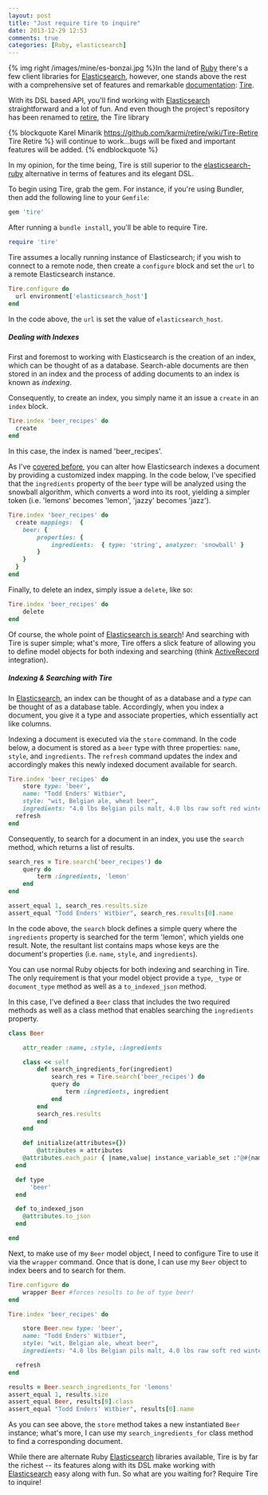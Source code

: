 ```yaml
---
layout: post
title: "Just require tire to inquire"
date: 2013-12-29 12:53
comments: true
categories: [Ruby, elasticsearch]
---
```


{% img right /images/mine/es-bonzai.jpg %}In the land of [Ruby](http://thediscoblog.com/blog/categories/ruby/) there's a few client libraries for [Elasticsearch](http://thediscoblog.com/blog/categories/elasticsearch/), however, one stands above the rest with a comprehensive set of features and remarkable [documentation](http://karmi.github.io/retire/): [Tire](https://github.com/karmi/retire). 

With its DSL based API, you'll find working with [Elasticsearch](http://www.ibm.com/developerworks/library/j-javadev2-24/) straightforward and a lot of fun. And even though the project's repository has been renamed to [retire](https://github.com/karmi/retire/wiki/Tire-Retire), the Tire library 

{% blockquote Karel Minarik https://github.com/karmi/retire/wiki/Tire-Retire Tire Retire %}
will continue to work...bugs will be fixed and important features will be added.
{% endblockquote %}

In my opinion, for the time being, Tire is still superior to the [elasticsearch-ruby](https://github.com/elasticsearch/elasticsearch-ruby) alternative in terms of features and its elegant DSL. 

<!-- more --> 

To begin using Tire, grab the gem. For instance, if you're using Bundler, then add the following line to your `Gemfile`:

``` ruby Adding Tire to a Gemfile
gem 'tire' 
```

After running a `bundle install`, you'll be able to require Tire.

``` ruby Requiring Tire
require 'tire' 
```

Tire assumes a locally running instance of Elasticsearch; if you wish to connect to a remote node, then create a `configure` block and set the `url` to a remote Elasticsearch instance. 

``` ruby Configuring a remote Elasticsearch instance
Tire.configure do
  url environment['elasticsearch_host']
end
```

In the code above, the `url` is set the value of `elasticsearch_host`. 

##### Dealing with Indexes

First and foremost to working with Elasticsearch is the creation of an index, which can be thought of as a database. Search-able documents are then stored in an index and the process of adding documents to an index is known as _indexing_. 

Consequently, to create an index, you simply name it an issue a `create` in an `index` block. 

``` ruby Creating an index
Tire.index 'beer_recipes' do
  create
end
```

In this case, the index is named 'beer_recipes'. 

As I've [covered before](http://thediscoblog.com/blog/2013/09/14/understanding-elasticsearch-analyzers/), you can alter how Elasticsearch indexes a document by providing a customized index mapping. In the code below, I've specified that the `ingredients` property of the `beer` type will be analyzed using the snowball algorithm, which converts a word into its root, yielding a simpler token (i.e. 'lemons' becomes 'lemon', 'jazzy' becomes 'jazz'). 

``` ruby Changing the mapping of an index
Tire.index 'beer_recipes' do
  create mappings:  {
  	beer: {
  		properties: { 
  			ingredients:  { type: 'string', analyzer: 'snowball' } 
  		} 
  	}
  }
end
```

Finally, to delete an index, simply issue a `delete`, like so:

``` ruby Delete an index
Tire.index 'beer_recipes' do
	delete
end
```

Of course, the whole point of [Elasticsearch is search](http://thediscoblog.com/blog/2013/05/14/the-democratization-of-search/)! And searching with Tire is super simple; what's more, Tire offers a slick feature of allowing you to define model objects for both indexing and searching (think [ActiveRecord](https://gist.github.com/karmi/3200212) integration). 

##### Indexing & Searching with Tire

In [Elasticsearch](http://thediscoblog.com/blog/categories/elasticsearch/), an index can be thought of as a database and a _type_ can be thought of as a database table. Accordingly, when you index a document, you give it a type and associate properties, which essentially act like columns. 

Indexing a document is executed via the `store` command. In the code below, a document is stored as a `beer` type with three properties: `name`, `style`, and `ingredients`. The `refresh` command updates the index and accordingly makes this newly indexed document available for search. 

``` ruby Indexing a document
Tire.index 'beer_recipes' do
	store type: 'beer',
    name: "Todd Enders' Witbier",
    style: "wit, Belgian ale, wheat beer",
    ingredients: "4.0 lbs Belgian pils malt, 4.0 lbs raw soft red winter wheat, 0.5 lbs rolled oats, 0.75 oz coriander, freshly ground Zest from two table oranges and two lemons, 1.0 oz 3.1% AA Saaz, 3/4 corn sugar for priming, Hoegaarden strain yeast"
  refresh
end
```

Consequently, to search for a document in an index, you use the `search` method, which returns a list of results. 

``` ruby Searching for a document
search_res = Tire.search('beer_recipes') do
	query do
		term :ingredients, 'lemon'
	end
end

assert_equal 1, search_res.results.size
assert_equal "Todd Enders' Witbier", search_res.results[0].name
```

In the code above, the `search` block defines a simple query where the `ingredients` property is searched for the term 'lemon', which yields one result. Note, the resultant list contains maps whose keys are the document's properties (i.e. `name`, `style`, and `ingredients`). 

You can use normal Ruby objects for both indexing and searching in Tire. The only requirement is that your model object provide a `type`, `_type` or `document_type` method as well as a `to_indexed_json` method. 

In this case, I've defined a `Beer` class that includes the two required methods as well as a class method that enables searching the `ingredients` property.

``` ruby Using a model object
class Beer

	attr_reader :name, :style, :ingredients

	class << self
		def search_ingredients_for(ingredient)
			search_res = Tire.search('beer_recipes') do
	    	query do
	    		term :ingredients, ingredient
	  		end
	  	end
	  	search_res.results
		end
	end

	def initialize(attributes={})
		@attributes = attributes
    @attributes.each_pair { |name,value| instance_variable_set :"@#{name}", value }
  end

  def type
	  'beer'
  end

  def to_indexed_json
    @attributes.to_json
  end

end
```

Next, to make use of my `Beer` model object, I need to configure Tire to use it via the `wrapper` command. Once that is done, I can use my `Beer` object to index beers and to search for them.

``` ruby 
Tire.configure do
	wrapper Beer #forces results to be of type beer!
end

Tire.index 'beer_recipes' do

	store Beer.new type: 'beer',
    name: "Todd Enders' Witbier",
    style: "wit, Belgian ale, wheat beer",
    ingredients: "4.0 lbs Belgian pils malt, 4.0 lbs raw soft red winter wheat, 0.5 lbs rolled oats, 0.75 oz coriander, freshly ground Zest from two table oranges and two lemons, 1.0 oz 3.1% AA Saaz, 3/4 corn sugar for priming, Hoegaarden strain yeast"

  refresh
end

results = Beer.search_ingredients_for 'lemons'
assert_equal 1, results.size
assert_equal Beer, results[0].class
assert_equal "Todd Enders' Witbier", results[0].name
```

As you can see above, the `store` method takes a new instantiated `Beer` instance; what's more, I can use my `search_ingredients_for` class method to find a corresponding document.

While there are alternate Ruby [Elasticsearch](http://thediscoblog.com/blog/2013/01/02/scalable-searching-with-elasticsearch/) libraries available, Tire is by far the richest -- its features along with its DSL make working with [Elasticsearch](http://www.ibm.com/developerworks/library/j-javadev2-24/) easy along with fun. So what are you waiting for? Require Tire to inquire! 
